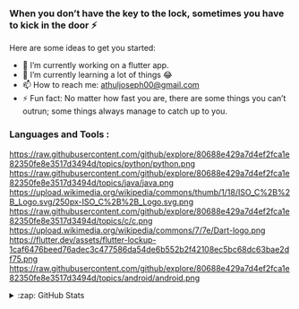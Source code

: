 ### When you don’t have the key to the lock, sometimes you have to kick in the door ⚡

Here are some ideas to get you started:

- 🔭 I’m currently working on a flutter app.
- 🌱 I’m currently learning a lot of things 😂
- 📫 How to reach me: athuljoseph00@gmail.com
- ⚡ Fun fact: No matter how fast you are, there are some things you can’t outrun; some things always manage to catch up to you.

### Languages and Tools :

https://raw.githubusercontent.com/github/explore/80688e429a7d4ef2fca1e82350fe8e3517d3494d/topics/python/python.png
https://raw.githubusercontent.com/github/explore/80688e429a7d4ef2fca1e82350fe8e3517d3494d/topics/java/java.png
https://upload.wikimedia.org/wikipedia/commons/thumb/1/18/ISO_C%2B%2B_Logo.svg/250px-ISO_C%2B%2B_Logo.svg.png
https://raw.githubusercontent.com/github/explore/80688e429a7d4ef2fca1e82350fe8e3517d3494d/topics/c/c.png
https://upload.wikimedia.org/wikipedia/commons/7/7e/Dart-logo.png
https://flutter.dev/assets/flutter-lockup-1caf6476beed76adec3c477586da54de6b552b2f42108ec5bc68dc63bae2df75.png
https://raw.githubusercontent.com/github/explore/80688e429a7d4ef2fca1e82350fe8e3517d3494d/topics/android/android.png

<details>
  <summary>:zap: GitHub Stats</summary>

  <img align="left" alt="codeSTACKr's GitHub Stats" src="https://github-readme-stats-rust-one.vercel.app/api?username=AthulJoseph27&show_icons=true&hide_border=true" />

</details>



